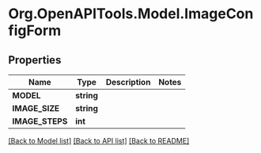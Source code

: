 # Org.OpenAPITools.Model.ImageConfigForm

## Properties

Name | Type | Description | Notes
------------ | ------------- | ------------- | -------------
**MODEL** | **string** |  | 
**IMAGE_SIZE** | **string** |  | 
**IMAGE_STEPS** | **int** |  | 

[[Back to Model list]](../../README.md#documentation-for-models) [[Back to API list]](../../README.md#documentation-for-api-endpoints) [[Back to README]](../../README.md)

